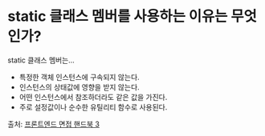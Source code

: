 # static 클래스 멤버를 사용하는 이유는 무엇인가?

static 클래스 멤버는...
- 특정한 객체 인스턴스에 구속되지 않는다.
- 인스턴스의 상태값에 영향을 받지 않는다.
- 어떤 인스턴스에서 참조하더라도 같은 값을 가진다.
- 주로 설정값이나 순수한 유틸리티 함수로 사용된다.

출처: [프론트엔드 면접 핸드북 3](https://blog.rhostem.com/posts/2020-04-14-fe-interview-handbook-js-3)